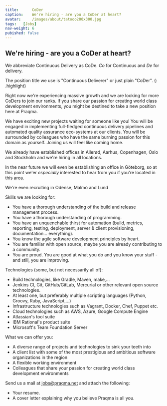 ```yaml
---
title:      CoDer
caption:    We're hiring - are you a CoDer at heart?
avatar:     /images/about/tatooo200x300.jpg
tags:   [Jobs]
nav-weight: 6
pubished: false
---
```


## We're hiring - are you a CoDer at heart?

We abbreviate Continuous Delivery as CoDe. _Co_ for Continuous and _De_ for delivery.

The position title we use is "Continuous Deliverer" or just plain "CoDer".
{: .highlight}

Right now we're experiencing massive growth and we are looking for more CoDers to join our ranks.
If you share our passion for creating world class development environments, you might be destined to take a new position here at Praqma.
<!--break-->
We have exciting new projects waiting for someone like you!
You will be engaged in implementing full-fledged continuous delivery pipelines and automated quality assurance eco-systems at our clients.
You will be surrounded by colleagues who have the same burning passion for this domain as yourself.
Joining us will feel like coming home.

We already have established offices in Allerød, Aarhus, Copenhagen, Oslo and Stockholm and we're hiring in all locations.

In the near future we will even be establishing an office in Göteborg, so at this point we'er _especially_ interested to hear from you if you're located in this area.

We're even recruiting in Odense, Malmö and Lund

Skills we are looking for:

 * You have a thorough understanding of the build and release management process.
 * You have a thorough understanding of programming.
 * You have an unquenchable thirst for automation (build, metrics, reporting, testing, deployment, server & client provisioning, documentation... everything).
 * You know the agile software development principles by heart.
 * You are familiar with open source, maybe you are already contributing to a community.
 * You are proud. You are good at what you do and you know your stuff - and still, you are improving.

Technologies (some, but not necessarily all of):

 * Build technologies, like Gradle, Maven, make,...
 * Jenkins CI, Git, GitHub/GitLab, Mercurial or other relevant open source technologies.
 * At least one, but preferably multiple scripting languages (Python, Groovy, Ruby, JavaScript,...)
 * Infrastructure technologies such as Vagrant, Docker, Chef, Puppet etc.
 * Cloud technologies such as AWS, Azure, Google Compute Engine
 * Atlassian's tool suite
 * IBM Rational's product suite
 * Microsoft's Team Foundation Server

What we can offer you:

 * A diverse range of projects and technologies to sink your teeth into
 * A client list with some of the most prestigious and ambitious software organizations in the region
 * A flexible working environment
 * Colleagues that share your passion for creating world class development environments

Send us a mail at jobs@praqma.net and attach the following:

 * Your resume.
 * A cover letter explaining why you believe Praqma is all you.
